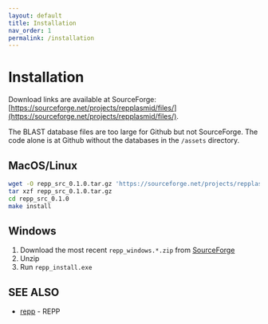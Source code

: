 ```yaml
---
layout: default
title: Installation
nav_order: 1
permalink: /installation
---
```


# Installation

Download links are available at SourceForge: [https://sourceforge.net/projects/repplasmid/files/](https://sourceforge.net/projects/repplasmid/files/).

The BLAST database files are too large for Github but not SourceForge. The code alone is at Github without the databases in the `/assets` directory.

## MacOS/Linux

```bash
wget -O repp_src_0.1.0.tar.gz 'https://sourceforge.net/projects/repplasmid/files/repp_src_0.1.0.tar.gz/download'
tar xzf repp_src_0.1.0.tar.gz
cd repp_src_0.1.0
make install
```

## Windows

1. Download the most recent `repp_windows.*.zip` from [SourceForge](https://sourceforge.net/projects/repplasmid/files/)
2. Unzip
3. Run `repp_install.exe`

## SEE ALSO

- [repp](repp) - REPP
